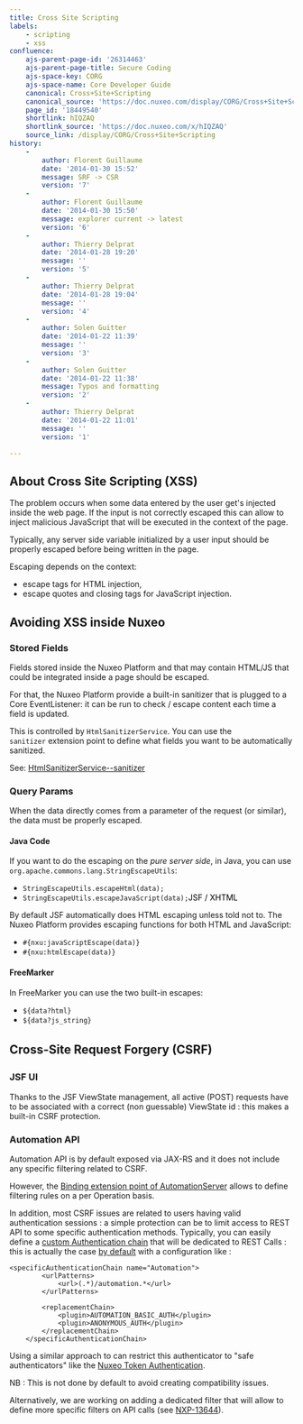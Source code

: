 ```yaml
---
title: Cross Site Scripting
labels:
    - scripting
    - xss
confluence:
    ajs-parent-page-id: '26314463'
    ajs-parent-page-title: Secure Coding
    ajs-space-key: CORG
    ajs-space-name: Core Developer Guide
    canonical: Cross+Site+Scripting
    canonical_source: 'https://doc.nuxeo.com/display/CORG/Cross+Site+Scripting'
    page_id: '18449540'
    shortlink: hIQZAQ
    shortlink_source: 'https://doc.nuxeo.com/x/hIQZAQ'
    source_link: /display/CORG/Cross+Site+Scripting
history:
    - 
        author: Florent Guillaume
        date: '2014-01-30 15:52'
        message: SRF -> CSR
        version: '7'
    - 
        author: Florent Guillaume
        date: '2014-01-30 15:50'
        message: explorer current -> latest
        version: '6'
    - 
        author: Thierry Delprat
        date: '2014-01-28 19:20'
        message: ''
        version: '5'
    - 
        author: Thierry Delprat
        date: '2014-01-28 19:04'
        message: ''
        version: '4'
    - 
        author: Solen Guitter
        date: '2014-01-22 11:39'
        message: ''
        version: '3'
    - 
        author: Solen Guitter
        date: '2014-01-22 11:38'
        message: Typos and formatting
        version: '2'
    - 
        author: Thierry Delprat
        date: '2014-01-22 11:01'
        message: ''
        version: '1'

---
```

## About Cross Site Scripting (XSS)

The problem occurs when some data entered by the user get's injected inside the web page. If the input is not correctly escaped this can allow to inject malicious JavaScript that will be executed in the context of the page.

Typically, any server side variable initialized by a user input should be properly escaped before being written in the page.

Escaping depends on the context:

*   escape tags for HTML injection,
*   escape quotes and closing tags for JavaScript injection.

## Avoiding XSS inside Nuxeo

### Stored Fields

Fields stored inside the Nuxeo Platform and that may contain HTML/JS that could be integrated inside a page should be escaped.

For that, the Nuxeo Platform provide a built-in sanitizer that is plugged to a Core EventListener: it can be run to check / escape content each time a field is updated.

This is controlled by `HtmlSanitizerService`. You can use the `sanitizer`&nbsp;extension point to define what fields you want to be automatically sanitized.

See:&nbsp;[HtmlSanitizerService--sanitizer](http://explorer.nuxeo.org/nuxeo/site/distribution/latest/viewExtensionPoint/org.nuxeo.ecm.platform.htmlsanitizer.HtmlSanitizerService--sanitizer)

### Query Params

When the data directly comes from a parameter of the request (or similar), the data must be properly escaped.

#### Java Code

If you want to do the escaping on the _pure server side_, in Java, you can use `org.apache.commons.lang.StringEscapeUtils`:

*   `StringEscapeUtils.escapeHtml(data);`
*   `StringEscapeUtils.escapeJavaScript(data);`<span style="color: rgb(0,0,0);">JSF / XHTML</span>

By default JSF automatically does HTML escaping unless told not to. The Nuxeo Platform provides escaping functions for both HTML and JavaScript:

*   `#{nxu:javaScriptEscape(data)}`
*   `#{nxu:htmlEscape(data)}`

#### FreeMarker

In FreeMarker you can use the two built-in escapes:

*   `${data?html}`
*   `${data?js_string}`

## Cross-Site Request Forgery (<span style="line-height: 1.5;">CSRF)</span>

### JSF UI&nbsp;

Thanks to the JSF ViewState management, all active (POST) requests have to be associated with a correct (non guessable) ViewState id : this makes a built-in CSRF protection.

### Automation API

Automation API is by default exposed via JAX-RS and it does not include any specific filtering related to CSRF.

However, the&nbsp;[Binding extension point of AutomationServer](http://explorer.nuxeo.org/nuxeo/site/distribution/current/viewExtensionPoint/org.nuxeo.ecm.automation.server.AutomationServer--bindings) allows to define filtering rules on a per Operation basis.

In addition, most CSRF issues are related to users having valid authentication sessions : a simple protection can be to limit access to REST API to some specific authentication methods.
Typically, you can easily define a [custom Authentication chain](http://explorer.nuxeo.org/nuxeo/site/distribution/current/viewExtensionPoint/org.nuxeo.ecm.platform.ui.web.auth.service.PluggableAuthenticationService--specificChains) that will be dedicated to REST Calls : this is actually the case [by default](http://explorer.nuxeo.org/nuxeo/site/distribution/current/viewContribution/org.nuxeo.ecm.automation.server.auth.config--specificChains) with a configuration like : &nbsp;

```
<specificAuthenticationChain name="Automation">
        <urlPatterns>
            <url>(.*)/automation.*</url>
        </urlPatterns>

        <replacementChain>
            <plugin>AUTOMATION_BASIC_AUTH</plugin>
            <plugin>ANONYMOUS_AUTH</plugin>
        </replacementChain>
    </specificAuthenticationChain>
```

Using a similar approach to can restrict this authenticator to "safe authenticators" like the [Nuxeo Token Authentication](https://github.com/nuxeo/nuxeo-platform-login/tree/master/nuxeo-platform-login-token).

NB : This is not done by default to avoid creating compatibility issues.

Alternatively, we are working on adding a dedicated filter that will allow to define more specific filters on API calls (see [NXP-13644](https://jira.nuxeo.com/browse/NXP-13644)).

&nbsp;

&nbsp;

&nbsp;

&nbsp;

&nbsp;

&nbsp;

&nbsp;

&nbsp;

&nbsp;

&nbsp;